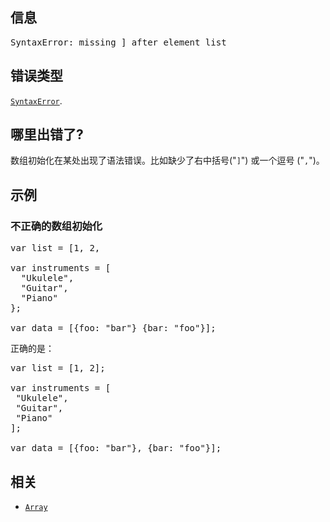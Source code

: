 ## 信息

<pre class="syntaxbox">SyntaxError: missing ] after element list
</pre>

## 错误类型

[`SyntaxError`](/zh-CN/docs/Web/JavaScript/Reference/Global_Objects/SyntaxError "SyntaxError 对象代表尝试解析语法上不合法的代码的错误。").

## 哪里出错了?

数组初始化在某处出现了语法错误。比如缺少了右中括号("`]`") 或一个逗号 ("`,`")。

## 示例

### 不正确的数组初始化

<pre class="brush: js example-bad">var list = [1, 2,

var instruments = [
  "Ukulele",
  "Guitar",
  "Piano"
};

var data = [{foo: "bar"} {bar: "foo"}];
</pre>

正确的是：

<pre class="brush: js example-good">var list = [1, 2];

var instruments = [
 "Ukulele",
 "Guitar",
 "Piano"
]; 

var data = [{foo: "bar"}, {bar: "foo"}];</pre>

## 相关

*   [`Array`](/zh-CN/docs/Web/JavaScript/Reference/Array "此页面仍未被本地化, 期待您的翻译!")